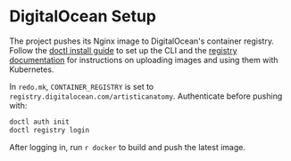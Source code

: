 # DigitalOcean Setup

The project pushes its Nginx image to DigitalOcean's container registry. Follow the [doctl install guide](https://docs.digitalocean.com/reference/doctl/how-to/install/) to set up the CLI and the [registry documentation](https://docs.digitalocean.com/products/container-registry/how-to/use-registry-docker-kubernetes/) for instructions on uploading images and using them with Kubernetes.

In `redo.mk`, `CONTAINER_REGISTRY` is set to `registry.digitalocean.com/artisticanatomy`. Authenticate before pushing with:

```bash
doctl auth init
doctl registry login
```

After logging in, run `r docker` to build and push the latest image.
